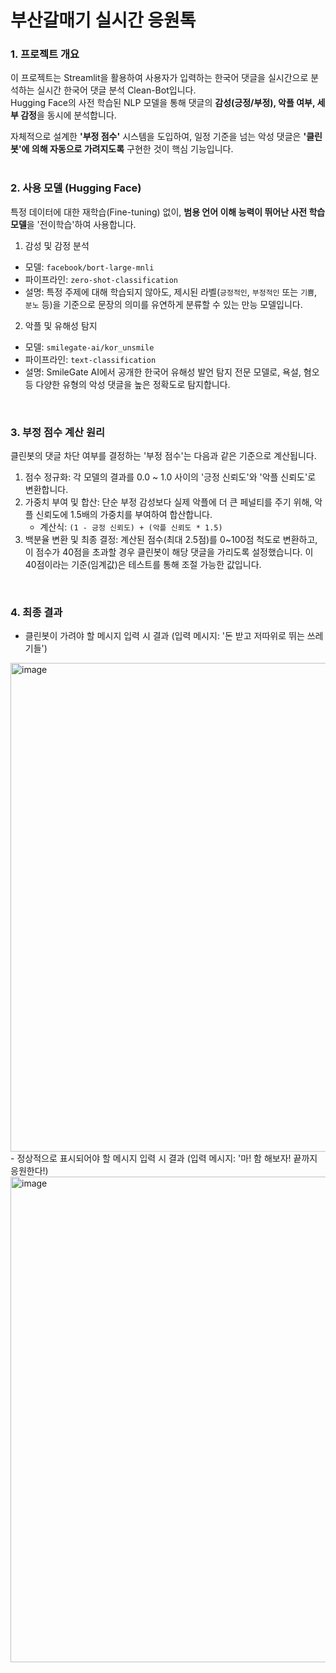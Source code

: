 # 부산갈매기 실시간 응원톡

### 1. 프로젝트 개요
이 프로젝트는 Streamlit을 활용하여 사용자가 입력하는 한국어 댓글을 실시간으로 분석하는 실시간 한국어 댓글 분석 Clean-Bot입니다.<br>
Hugging Face의 사전 학습된 NLP 모델을 통해 댓글의 **감성(긍정/부정), 악플 여부, 세부 감정**을 동시에 분석합니다.<br>

자체적으로 설계한 **'부정 점수'** 시스템을 도입하여, 일정 기준을 넘는 악성 댓글은 **'클린봇'에 의해 자동으로 가려지도록** 구현한 것이 핵심 기능입니다.
<br>
<br>


### 2. 사용 모델 (Hugging Face)
특정 데이터에 대한 재학습(Fine-tuning) 없이, **범용 언어 이해 능력이 뛰어난 사전 학습 모델**을 '전이학습'하여 사용합니다.

1. 감성 및 감정 분석
  - 모델: `facebook/bort-large-mnli`
  - 파이프라인: `zero-shot-classification`
  - 설명: 특정 주제에 대해 학습되지 않아도, 제시된 라벨(`긍정적인`, `부정적인` 또는 `기쁨`, `분노` 등)을 기준으로 문장의 의미를 유연하게 분류할 수 있는 만능 모델입니다.<br>

2. 악플 및 유해성 탐지
  - 모델: `smilegate-ai/kor_unsmile`
  - 파이프라인: `text-classification`
  - 설명: SmileGate AI에서 공개한 한국어 유해성 발언 탐지 전문 모델로, 욕설, 혐오 등 다양한 유형의 악성 댓글을 높은 정확도로 탐지합니다.
<br>


### 3. 부정 점수 계산 원리
클린봇의 댓글 차단 여부를 결정하는 '부정 점수'는 다음과 같은 기준으로 계산됩니다.

1. 점수 정규화: 각 모델의 결과를 0.0 ~ 1.0 사이의 '긍정 신뢰도'와 '악플 신뢰도'로 변환합니다.
2. 가중치 부여 및 합산: 단순 부정 감성보다 실제 악플에 더 큰 페널티를 주기 위해, 악플 신뢰도에 1.5배의 가중치를 부여하여 합산합니다.
    - 계산식: `(1 - 긍정 신뢰도) + (악플 신뢰도 * 1.5)`
3. 백분율 변환 및 최종 결정: 계산된 점수(최대 2.5점)를 0~100점 척도로 변환하고, 이 점수가 40점을 초과할 경우 클린봇이 해당 댓글을 가리도록 설정했습니다. 이 40점이라는 기준(임계값)은 테스트를 통해 조절 가능한 값입니다.
<br>

### 4. 최종 결과
- 클린봇이 가려야 할 메시지 입력 시 결과 (입력 메시지: '돈 받고 저따위로 뛰는 쓰레기들')
<img width="748" height="782" alt="image" src="https://github.com/user-attachments/assets/20248775-4561-49b5-ab45-c39dbf3f88b8" />
<br>
- 정상적으로 표시되어야 할 메시지 입력 시 결과 (입력 메시지: '마! 함 해보자! 끝까지 응원한다!)
<img width="738" height="777" alt="image" src="https://github.com/user-attachments/assets/864aba8a-60fa-48df-94bb-7659bbf3be45" />

